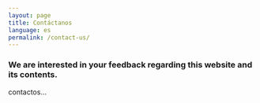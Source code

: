 ```yaml
---
layout: page
title: Contáctanos
language: es
permalink: /contact-us/
---
```

### We are interested in your feedback regarding this website and its contents.

contactos...
